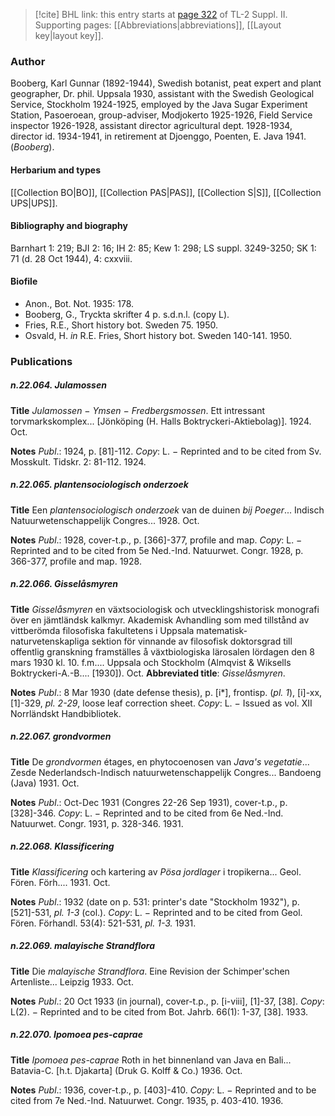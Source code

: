 > [!cite] BHL link: this entry starts at [page 322](https://www.biodiversitylibrary.org/item/103859#page/332/mode/1up) of TL-2 Suppl. II.
> Supporting pages: [[Abbreviations|abbreviations]], [[Layout key|layout key]].

### Author

Booberg, Karl Gunnar (1892-1944), Swedish botanist, peat expert and plant geographer, Dr. phil. Uppsala 1930, assistant with the Swedish Geological Service, Stockholm 1924-1925, employed by the Java Sugar Experiment Station, Pasoeroean, group-adviser, Modjokerto 1925-1926, Field Service inspector 1926-1928, assistant director agricultural dept. 1928-1934, director id. 1934-1941, in retirement at Djoenggo, Poenten, E. Java 1941. (*Booberg*).

#### Herbarium and types

[[Collection BO|BO]], [[Collection PAS|PAS]], [[Collection S|S]], [[Collection UPS|UPS]].

#### Bibliography and biography

Barnhart 1: 219; BJI 2: 16; IH 2: 85; Kew 1: 298; LS suppl. 3249-3250; SK 1: 71 (d. 28 Oct 1944), 4: cxxviii.

#### Biofile

- Anon., Bot. Not. 1935: 178.
- Booberg, G., Tryckta skrifter 4 p. s.d.n.l. (copy L).
- Fries, R.E., Short history bot. Sweden 75. 1950.
- Osvald, H. *in* R.E. Fries, Short history bot. Sweden 140-141. 1950.

### Publications

##### n.22.064. Julamossen

**Title**
*Julamossen* − *Ymsen* − *Fredbergsmossen*. Ett intressant torvmarkskomplex... \[Jönköping (H. Halls Boktryckeri-Aktiebolag)\]. 1924. Oct.

**Notes**
*Publ*.: 1924, p. \[81\]-112. *Copy*: L. − Reprinted and to be cited from Sv. Mosskult. Tidskr. 2: 81-112. 1924.

##### n.22.065. plantensociologisch onderzoek

**Title**
Een *plantensociologisch onderzoek* van de duinen *bij Poeger*... Indisch Natuurwetenschappelijk Congres... 1928. Oct.

**Notes**
*Publ*.: 1928, cover-t.p., p. \[366\]-377, profile and map. *Copy*: L. − Reprinted and to be cited from 5e Ned.-Ind. Natuurwet. Congr. 1928, p. 366-377, profile and map. 1928.

##### n.22.066. Gisselåsmyren

**Title**
*Gisselåsmyren* en växtsociologisk och utvecklingshistorisk monografi över en jämtländsk kalkmyr. Akademisk Avhandling som med tillstånd av vittberömda filosofiska fakultetens i Uppsala matematisk-naturvetenskapliga sektion för vinnande av filosofisk doktorsgrad till offentlig granskning framställes å växtbiologiska lärosalen lördagen den 8 mars 1930 kl. 10. f.m.... Uppsala och Stockholm (Almqvist & Wiksells Boktryckeri-A.-B.... \[1930\]). Oct.
**Abbreviated title**: *Gisselåsmyren*.

**Notes**
*Publ*.: 8 Mar 1930 (date defense thesis), p. \[i\*\], frontisp. (*pl. 1*), \[i\]-xx, \[1\]-329, *pl. 2-29*, loose leaf correction sheet. *Copy*: L. − Issued as vol. XII Norrländskt Handbibliotek.

##### n.22.067. grondvormen

**Title**
De *grondvormen* étages, en phytocoenosen van *Java's vegetatie*... Zesde Nederlandsch-Indisch natuurwetenschappelijk Congres... Bandoeng (Java) 1931. Oct.

**Notes**
*Publ*.: Oct-Dec 1931 (Congres 22-26 Sep 1931), cover-t.p., p. \[328\]-346. *Copy*: L. − Reprinted and to be cited from 6e Ned.-Ind. Natuurwet. Congr. 1931, p. 328-346. 1931.

##### n.22.068. Klassificering

**Title**
*Klassificering* och kartering av *Pösa jordlager* i tropikerna... Geol. Fören. Förh.... 1931. Oct.

**Notes**
*Publ*.: 1932 (date on p. 531: printer's date "Stockholm 1932"), p. \[521\]-531, *pl. 1-3* (col.). *Copy*: L. − Reprinted and to be cited from Geol. Fören. Förhandl. 53(4): 521-531, *pl. 1-3.* 1931.

##### n.22.069. malayische Strandflora

**Title**
Die *malayische Strandflora*. Eine Revision der Schimper'schen Artenliste... Leipzig 1933. Oct.

**Notes**
*Publ*.: 20 Oct 1933 (in journal), cover-t.p., p. \[i-viii\], \[1\]-37, \[38\]. *Copy*: L(2). − Reprinted and to be cited from Bot. Jahrb. 66(1): 1-37, \[38\]. 1933.

##### n.22.070. Ipomoea pes-caprae

**Title**
*Ipomoea pes-caprae* Roth in het binnenland van Java en Bali... Batavia-C. \[h.t. Djakarta\] (Druk G. Kolff & Co.) 1936. Oct.

**Notes**
*Publ*.: 1936, cover-t.p., p. \[403\]-410. *Copy*: L. − Reprinted and to be cited from 7e Ned.-Ind. Natuurwet. Congr. 1935, p. 403-410. 1936.

